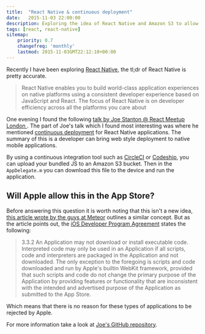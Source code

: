 ```yaml
---
title:  "React Native & continuous deployment"
date:   2015-11-03 22:00:00
description: Exploring the idea of React Native and Amazon S3 to allow for a web style continuous deployment mobile application.
tags: [react, react-native]
sitemap:
    priority: 0.7
    changefreq: 'monthly'
    lastmod: 2015-11-03GMT22:12:10+00:00
---
```


Recently I have been exploring [React Native](https://facebook.github.io/react-native/), the tl;dr of React Native is pretty accurate.

> React Native enables you to build world-class application experiences on native platforms using a consistent developer experience based on JavaScript and React. The focus of React Native is on developer efficiency across all the platforms you care about

One evening I found the following [talk by Joe Stanton @ React Meetup London ](https://www.youtube.com/watch?v=9j5Uam6ORLI). The part of Joe's talk which I found most interesting was where he mentioned [continuous deployment](https://youtu.be/9j5Uam6ORLI?t=19m23s) for React Native applications. The summary of this is a developer can bring web style deployment to native mobile applications.

By using a continuous integration tool such as [CircleCI](circleci.com) or [Codeship](codeship.com), you can upload your bundled JS to an Amazon S3 bucket. Then in the `AppDelegate.m` you can download this file to the device and run the application.

## Will Apple allow this in the App Store?

Before answering this question it is worth noting that this isn't a new idea, [this article wrote by the guys at Meteor](http://info.meteor.com/blog/apple-hot-code-push-mobile) outlines a similar concept. But as the article points out, the [iOS Developer Program Agreement](https://developer.apple.com/programs/terms/ios/standard/ios_program_standard_agreement_20140909.pdf) states the following:

> 3.3.2 An Application may not download or install executable code. Interpreted code may only be used in an Application if all scripts, code and interpreters are packaged in the Application and not downloaded. The only exception to the foregoing is scripts and code downloaded and run by Apple's builtin
WebKit framework, provided that such scripts and code do not change the primary purpose of the Application by providing features or functionality that are inconsistent with the intended and advertised purpose of the Application as submitted to the App Store.

Which means that there is no reason for these types of applications to be rejected by Apple.

For more information take a look at [Joe's GitHub repository](https://github.com/JoeStanton/london-react).

